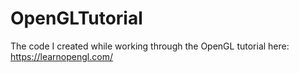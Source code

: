 # OpenGLTutorial
The code I created while working through the OpenGL tutorial here: https://learnopengl.com/
